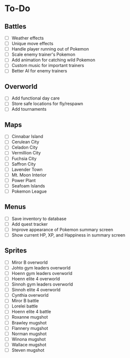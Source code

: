 
# To-Do
## Battles
- [ ] Weather effects
- [ ] Unique move effects
- [ ] Handle player running out of Pokemon
- [ ] Scale enemy trainer's Pokemon
- [ ] Add animation for catching wild Pokemon
- [ ] Custom music for important trainers
- [ ] Better AI for enemy trainers

## Overworld
- [ ] Add functional day care
- [ ] Store safe locations for fly/respawn
- [ ] Add tournaments

## Maps
- [ ] Cinnabar Island
- [ ] Cerulean City
- [ ] Celadon City
- [ ] Vermillion City
- [ ] Fuchsia City
- [ ] Saffron City
- [ ] Lavender Town
- [ ] Mt. Moon Interior 
- [ ] Power Plant
- [ ] Seafoam Islands
- [ ] Pokemon League

## Menus
- [ ] Save inventory to database
- [ ] Add quest tracker
- [ ] Improve appearance of Pokemon summary screen
- [ ] Show current HP, XP, and Happiness in summary screen

## Sprites
- [ ] Miror B overworld
- [ ] Johto gym leaders overworld
- [ ] Hoenn gym leaders overworld
- [ ] Hoenn elite 4 overworld
- [ ] Sinnoh gym leaders overworld
- [ ] Sinnoh elite 4 overworld
- [ ] Cynthia overworld
- [ ] Miror B battle
- [ ] Lorelei battle
- [ ] Hoenn elite 4 battle
- [ ] Roxanne mugshot
- [ ] Brawley mugshot
- [ ] Flannery mugshot
- [ ] Norman mugshot
- [ ] Winona mugshot
- [ ] Wallace mugshot
- [ ] Steven mugshot
